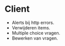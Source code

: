 # Client
- Alerts bij http errors.
- Verwijderen items.
- Multiple choice vragen.
- Bewerken van vragen.